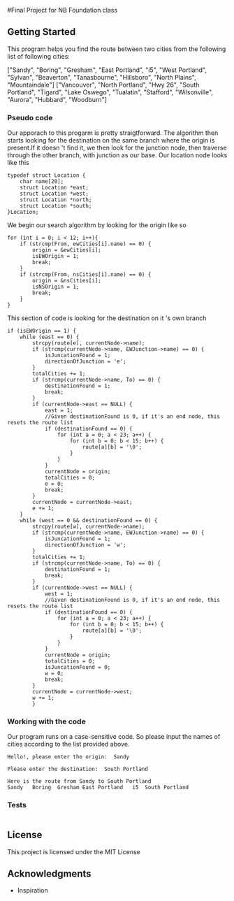 #Final Project for NB Foundation class


## Getting Started
This program helps you find the route between two cities from the following list of following cities:

["Sandy", "Boring", "Gresham", "East Portland", "i5", "West Portland", "Sylvan", "Beaverton", "Tanasbourne", "Hillsboro", "North Plains", "Mountaindale"]
["Vancouver", "North Portland", "Hwy 26", "South Portland", "Tigard", "Lake Oswego", "Tualatin", "Stafford", "Wilsonville", "Aurora", "Hubbard", "Woodburn"]

### Pseudo code
Our apporach to this progarm is pretty straigtforward.
The algorithm then starts looking for the destination on the same branch where the origin is present.If it doesn 't find it, we then look for the junction node, then traverse through the other branch, with junction as our base.
Our location node looks like this

```
typedef struct Location {
	char name[20];
	struct Location *east;
	struct Location *west;
	struct Location *north;
	struct Location *south;
}Location;
```

We begin our search algorithm by looking for the origin like so

```
for (int i = 0; i < 12; i++){
	if (strcmp(From, ewCities[i].name) == 0) {
		origin = &ewCities[i];
		isEWOrigin = 1;
		break;
	}
	if (strcmp(From, nsCities[i].name) == 0) {
		origin = &nsCities[i];
		isNSOrigin = 1;
		break;
	}
}
```

This section of code is looking for the destination on it 's own branch

```
if (isEWOrigin == 1) {
	while (east == 0) {
		strcpy(route[e], currentNode->name);
		if (strcmp(currentNode->name, EWJunction->name) == 0) {
			isJuncationFound = 1;
			directionOfJunction = 'e';
		}
		totalCities += 1;
		if (strcmp(currentNode->name, To) == 0) {
			destinationFound = 1;
			break;
		}
		if (currentNode->east == NULL) {
			east = 1;
			//Given destinationFound is 0, if it's an end node, this resets the route list
			if (destinationFound == 0) {
				for (int a = 0; a < 23; a++) {
					for (int b = 0; b < 15; b++) {
						route[a][b] = '\0';
					}
				}
			}
			currentNode = origin;
			totalCities = 0;
			e = 0;
			break;
		}
		currentNode = currentNode->east;
		e += 1;
	}
	while (west == 0 && destinationFound == 0) {
		strcpy(route[w], currentNode->name);
		if (strcmp(currentNode->name, EWJunction->name) == 0) {
			isJuncationFound = 1;
			directionOfJunction = 'w';
		}
		totalCities += 1;
		if (strcmp(currentNode->name, To) == 0) {
			destinationFound = 1;
			break;
		}
		if (currentNode->west == NULL) {
			west = 1;
			//Given destinationFound is 0, if it's an end node, this resets the route list
			if (destinationFound == 0) {
				for (int a = 0; a < 23; a++) {
					for (int b = 0; b < 15; b++) {
						route[a][b] = '\0';
					}
				}
			}
			currentNode = origin;
			totalCities = 0;
			isJuncationFound = 0;
			w = 0;
			break;
		}
		currentNode = currentNode->west;
		w += 1;
		}
```

### Working with the code

Our program runs on a case-sensitive code. So please input the names of cities according to the list provided above.


```
Hello!, please enter the origin:  Sandy

Please enter the destination:  South Portland

Here is the route from Sandy to South Portland
Sandy	Boring	Gresham	East Portland	i5	South Portland	
```

### Tests
```
```

## License

This project is licensed under the MIT License

## Acknowledgments

* Inspiration
